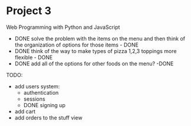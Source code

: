 # Project 3

Web Programming with Python and JavaScript

- DONE solve the problem with the items on the menu and then think of the organization of options for those items - DONE
- DONE think of the way to make types of pizza 1,2,3 toppings more flexible - DONE
- DONE add all of the options for other foods on the menu? -DONE

TODO:
- add users system:
  - authentication
  - sessions
  - DONE signing up
- add cart
- add orders to the stuff view
